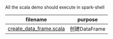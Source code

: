 All the scala demo should execute in spark-shell

| filename | purpose |
|---|---|
| [create_data_frame.scala](create_data_frame.scala)  | 创建DataFrame  |

